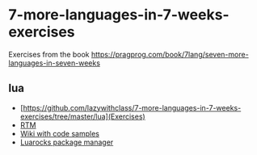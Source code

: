 # 7-more-languages-in-7-weeks-exercises

Exercises from the book https://pragprog.com/book/7lang/seven-more-languages-in-seven-weeks

## lua

 * [https://github.com/lazywithclass/7-more-languages-in-7-weeks-exercises/tree/master/lua](Exercises)
 * [RTM](http://www.lua.org/manual/)
 * [Wiki with code samples](http://lua-users.org/wiki/SampleCode)
 * [Luarocks package manager](https://rocks.moonscript.org/)
